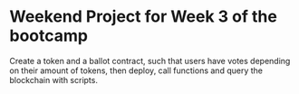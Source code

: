# Weekend Project for Week 3 of the bootcamp

Create a token and a ballot contract, such that users have votes depending on their amount of tokens, then deploy, call functions and query the blockchain with scripts.
